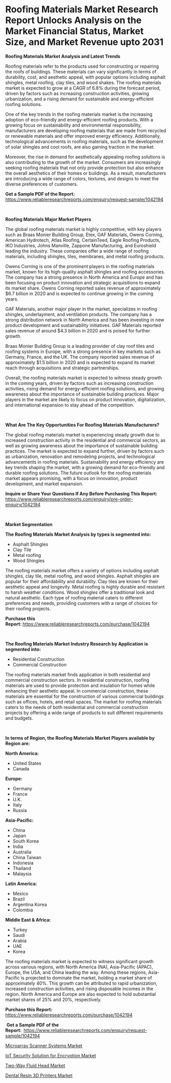 <p><h1>Roofing Materials Market Research Report Unlocks Analysis on the Market Financial Status, Market Size, and Market Revenue upto 2031</h1></p><p><strong>Roofing Materials Market Analysis and Latest Trends</strong></p>
<p><p>Roofing materials refer to the products used for constructing or repairing the roofs of buildings. These materials can vary significantly in terms of durability, cost, and aesthetic appeal, with popular options including asphalt shingles, metal roofing, clay tiles, and wood shakes. The roofing materials market is expected to grow at a CAGR of 6.8% during the forecast period, driven by factors such as increasing construction activities, growing urbanization, and a rising demand for sustainable and energy-efficient roofing solutions.</p><p>One of the key trends in the roofing materials market is the increasing adoption of eco-friendly and energy-efficient roofing products. With a growing focus on sustainability and environmental responsibility, manufacturers are developing roofing materials that are made from recycled or renewable materials and offer improved energy efficiency. Additionally, technological advancements in roofing materials, such as the development of solar shingles and cool roofs, are also gaining traction in the market.</p><p>Moreover, the rise in demand for aesthetically appealing roofing solutions is also contributing to the growth of the market. Consumers are increasingly seeking roofing materials that not only provide protection but also enhance the overall aesthetics of their homes or buildings. As a result, manufacturers are introducing a wide range of colors, textures, and designs to meet the diverse preferences of customers.</p></p>
<p><strong>Get a Sample PDF of the Report:&nbsp;</strong> <a href="https://www.reliableresearchreports.com/enquiry/request-sample/1042194">https://www.reliableresearchreports.com/enquiry/request-sample/1042194</a></p>
<p>&nbsp;</p>
<p><strong>Roofing Materials Major Market Players</strong></p>
<p><p>The global roofing materials market is highly competitive, with key players such as Braas Monier Building Group, Etex, GAF Materials, Owens Corning, American Hydrotech, Atlas Roofing, CertainTeed, Eagle Roofing Products, IKO Industries, Johns Manville, Zappone Manufacturing, and Euroshield leading the industry. These companies offer a wide range of roofing materials, including shingles, tiles, membranes, and metal roofing products.</p><p>Owens Corning is one of the prominent players in the roofing materials market, known for its high-quality asphalt shingles and roofing accessories. The company has a strong presence in North America and Europe and has been focusing on product innovation and strategic acquisitions to expand its market share. Owens Corning reported sales revenue of approximately $6.7 billion in 2020 and is expected to continue growing in the coming years.</p><p>GAF Materials, another major player in the market, specializes in roofing shingles, underlayment, and ventilation products. The company has a strong distribution network in North America and has been investing in new product development and sustainability initiatives. GAF Materials reported sales revenue of around $4.3 billion in 2020 and is poised for further growth.</p><p>Braas Monier Building Group is a leading provider of clay roof tiles and roofing systems in Europe, with a strong presence in key markets such as Germany, France, and the UK. The company reported sales revenue of approximately $1.5 billion in 2020 and is expected to expand its market reach through acquisitions and strategic partnerships.</p><p>Overall, the roofing materials market is expected to witness steady growth in the coming years, driven by factors such as increasing construction activities, rising demand for energy-efficient roofing solutions, and growing awareness about the importance of sustainable building practices. Major players in the market are likely to focus on product innovation, digitalization, and international expansion to stay ahead of the competition.</p></p>
<p>&nbsp;</p>
<p><strong>What Are The Key Opportunities For Roofing Materials Manufacturers?</strong></p>
<p><p>The global roofing materials market is experiencing steady growth due to increased construction activity in the residential and commercial sectors, as well as growing awareness about the importance of sustainable building practices. The market is expected to expand further, driven by factors such as urbanization, renovation and remodeling projects, and technological advancements in roofing materials. Sustainability and energy efficiency are key trends shaping the market, with a growing demand for eco-friendly and durable roofing solutions. The future outlook for the roofing materials market appears promising, with a focus on innovation, product development, and market expansion.</p></p>
<p><strong>Inquire or Share Your Questions If Any Before Purchasing This Report:</strong> <a href="https://www.reliableresearchreports.com/enquiry/pre-order-enquiry/1042194">https://www.reliableresearchreports.com/enquiry/pre-order-enquiry/1042194</a></p>
<p>&nbsp;</p>
<p><strong>Market Segmentation</strong></p>
<p><strong>The Roofing Materials Market Analysis by types is segmented into:</strong></p>
<p><ul><li>Asphalt Shingles</li><li>Clay Tile</li><li>Metal roofing</li><li>Wood Shingles</li></ul></p>
<p><p>The roofing materials market offers a variety of options including asphalt shingles, clay tile, metal roofing, and wood shingles. Asphalt shingles are popular for their affordability and durability. Clay tiles are known for their aesthetic appeal and longevity. Metal roofing is highly durable and resistant to harsh weather conditions. Wood shingles offer a traditional look and natural aesthetic. Each type of roofing material caters to different preferences and needs, providing customers with a range of choices for their roofing projects.</p></p>
<p><strong>Purchase this Report:&nbsp;</strong><a href="https://www.reliableresearchreports.com/purchase/1042194">https://www.reliableresearchreports.com/purchase/1042194</a></p>
<p>&nbsp;</p>
<p><strong>The Roofing Materials Market Industry Research by Application is segmented into:</strong></p>
<p><ul><li>Residential Construction</li><li>Commercial Construction</li></ul></p>
<p><p>The roofing materials market finds application in both residential and commercial construction sectors. In residential construction, roofing materials are used to provide protection and insulation for homes while enhancing their aesthetic appeal. In commercial construction, these materials are essential for the construction of various commercial buildings such as offices, hotels, and retail spaces. The market for roofing materials caters to the needs of both residential and commercial construction projects by offering a wide range of products to suit different requirements and budgets.</p></p>
<p>&nbsp;</p>
<p><strong>In terms of Region, the Roofing Materials Market Players available by Region are:</strong></p>
<p>
    <p> <strong> North America: </strong>
        <ul>
            <li>United States</li>
            <li>Canada</li>
        </ul>
        </p> 
    <p> <strong> Europe: </strong>
        <ul>
            <li>Germany</li>
            <li>France</li>
            <li>U.K.</li>
            <li>Italy</li>
            <li>Russia</li>
        </ul>
        </p> 
    <p> <strong> Asia-Pacific: </strong>
        <ul>
            <li>China</li>
            <li>Japan</li>
            <li>South Korea</li>
            <li>India</li>
            <li>Australia</li>
            <li>China Taiwan</li>
            <li>Indonesia</li>
            <li>Thailand</li>
            <li>Malaysia</li>
        </ul>
        </p> 
    <p> <strong> Latin America: </strong>
        <ul>
            <li>Mexico</li>
            <li>Brazil</li>
            <li>Argentina Korea</li>
            <li>Colombia</li>
        </ul>
        </p> 
    <p> <strong> Middle East & Africa: </strong>
        <ul>
            <li>Turkey</li>
            <li>Saudi</li>
            <li>Arabia</li>
            <li>UAE</li>
            <li>Korea</li>
        </ul>
    </p>
    </p>
<p><p>The roofing materials market is expected to witness significant growth across various regions, with North America (NA), Asia-Pacific (APAC), Europe, the USA, and China leading the way. Among these regions, Asia-Pacific is projected to dominate the market, holding a market share of approximately 40%. This growth can be attributed to rapid urbanization, increased construction activities, and rising disposable incomes in the region. North America and Europe are also expected to hold substantial market shares of 25% and 20%, respectively.</p></p>
<p><strong>Purchase this Report: </strong><a href="https://www.reliableresearchreports.com/purchase/1042194">https://www.reliableresearchreports.com/purchase/1042194</a></p>
<p>&nbsp;<strong>Get a Sample PDF of the Report:&nbsp;&nbsp;</strong><a href="https://www.reliableresearchreports.com/enquiry/request-sample/1042194">https://www.reliableresearchreports.com/enquiry/request-sample/1042194</a></p>
<p><strong></strong></p>
<p><p><a href="https://view.publitas.com/reportprime-1/microarray-scanner-systems-market-size-growth-outlook-from-2023-to-2030-projecting-at-markets-trends-analysis-by-application-regional-outlook-and-revenue/">Microarray Scanner Systems Market</a></p><p><a href="https://picayune-night-cbd.notion.site/IoT-Security-Solution-for-Encryption-Market-Dynamics-2024-2031-Also-about-Its-Market-Trends-Projec-4b9e18f316824a1fab09ec974148b6d3">IoT Security Solution for Encryption Market</a></p><p><a href="https://view.publitas.com/reportprime-1/two-way-fluid-head-market-offer-valuable-insights-into-market-size-market-share-market-trends-and-projections-spanning-from-2023-to-2030/">Two-Way Fluid Head Market</a></p><p><a href="https://view.publitas.com/reportprime-1/insights-into-dental-resin-3d-printers-market-size-analysing-market-share-trends-and-growth-from-2023-to-2030/">Dental Resin 3D Printers Market</a></p></p>